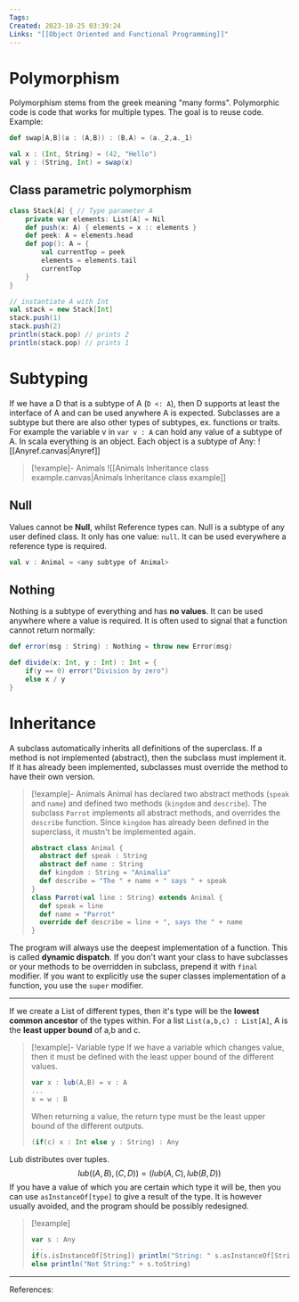 ```yaml
---
Tags: 
Created: 2023-10-25 03:39:24
Links: "[[Object Oriented and Functional Programming]]"
---
```

# Polymorphism
Polymorphism stems from the greek meaning "many forms". Polymorphic code is code that works for multiple types. The goal is to reuse code. Example:
```scala
def swap[A,B](a : (A,B)) : (B,A) = (a._2,a._1)

val x : (Int, String) = (42, "Hello")
val y : (String, Int) = swap(x)
```
## Class parametric polymorphism
```scala
class Stack[A] { // Type parameter A 
	private var elements: List[A] = Nil  
	def push(x: A) { elements = x :: elements } 
	def peek: A = elements.head  
	def pop(): A = {
		val currentTop = peek 
		elements = elements.tail 
		currentTop
	} 
}
```
```scala
// instantiate A with Int
val stack = new Stack[Int] 
stack.push(1)  
stack.push(2) 
println(stack.pop) // prints 2 
println(stack.pop) // prints 1
```
# Subtyping
If we have a D that is a subtype of A (`D <: A`), then D supports at least the interface of A and can be used anywhere A is expected. Subclasses are a subtype but there are also other types of subtypes, ex. functions or traits.
For example the variable v in `var v : A` can hold any value of a subtype of A.
In scala everything is an object. Each object is a subtype of Any:
![[Anyref.canvas|Anyref]]
> [!example]- Animals
> ![[Animals Inheritance class example.canvas|Animals Inheritance class example]]

## Null
Values cannot be **Null**, whilst Reference types can.
Null is a subtype of any user defined class. It only has one value: `null`. It can be used everywhere a reference type is required.
```scala
val v : Animal = <any subtype of Animal>
```
## Nothing
Nothing is a subtype of everything and has **no values**. It can be used anywhere where a value is required. It is often used to signal that a function cannot return normally:
```scala
def error(msg : String) : Nothing = throw new Error(msg)

def divide(x: Int, y : Int) : Int = {
	if(y == 0) error("Division by zero")
	else x / y
}
```
# Inheritance
A subclass automatically inherits all definitions of the superclass. If a method is not implemented (abstract), then the subclass must implement it. If it has already been implemented, subclasses must override the method to have their own version.
> [!example]- Animals
> Animal has declared two abstract methods (`speak` and `name`) and defined two methods (`kingdom` and `describe`).
> The subclass `Parrot` implements all abstract methods, and overrides the `describe` function. Since `kingdom` has already been defined in the superclass, it mustn't be implemented again.
> ```scala
> abstract class Animal {
> 	abstract def speak : String
> 	abstract def name : String
> 	def kingdom : String = "Animalia"
> 	def describe = "The " + name + " says " + speak
> }
> class Parrot(val line : String) extends Animal {
> 	def speak = line
> 	def name = "Parrot"
> 	override def describe = line + ", says the " + name
> }
> ```

The program will always use the deepest implementation of a function. This is called **dynamic dispatch**.
If you don't want your class to have subclasses or your methods to be overridden in subclass, prepend it with `final` modifier.
If you want to explicitly use the super classes implementation of a function, you use the `super` modifier.

___
If we create a List of different types, then it's type will be the **lowest common ancestor** of the types within. For a list `List(a,b,c) : List[A]`, A is the **least upper bound** of a,b and c.
> [!example]- Variable type
> If we have a variable which changes value, then it must be defined with the least upper bound of the different values.
> ```scala
> var x : lub(A,B) = v : A
> ...
> x = w : B
> ```
> When returning a value, the return type must be the least upper bound of the different outputs.
> ```scala
> (if(c) x : Int else y : String) : Any
> ```

Lub distributes over tuples. $$lub((A,B),(C,D))= (lub(A,C),lub(B,D))$$
If you have a value of which you are certain which type it will be, then you can use `asInstanceOf[type]` to give a result of the type. It is however usually avoided, and the program should be possibly redesigned.

> [!example]
> ```scala
> var s : Any
> ...
> if(s.isInstanceOf[String]) println("String: " s.asInstanceOf[String])
> else println("Not String:" + s.toString)
> ```


---
References: